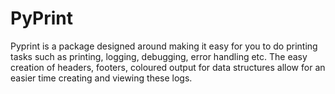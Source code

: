 # PyPrint
Pyprint is a package designed around making it easy for you to do printing tasks such as printing, logging, debugging, error handling etc.
The easy creation of headers, footers, coloured output for data structures allow for an easier time creating and viewing these logs.